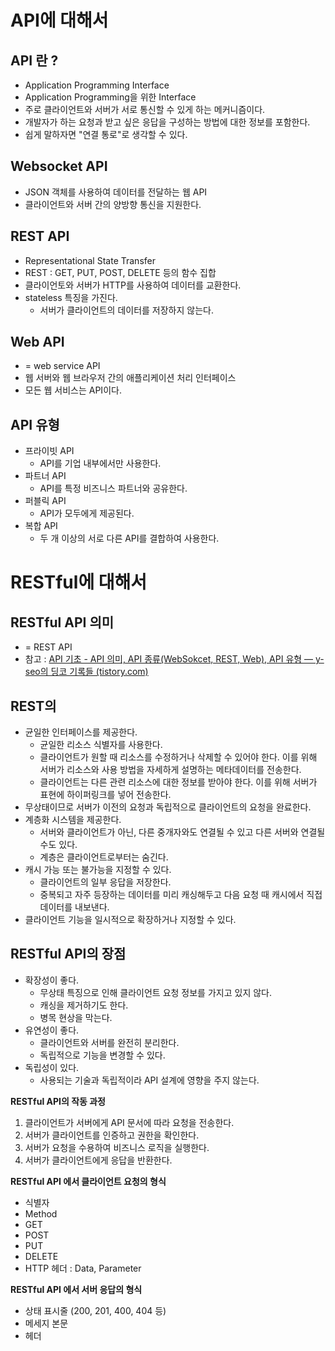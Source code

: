 
# API에 대해서

## **API 란 ?**

- Application Programming Interface
- Application Programming을 위한 Interface
- 주로 클라이언트와 서버가 서로 통신할 수 있게 하는 메커니즘이다.
- 개발자가 하는 요청과 받고 싶은 응답을 구성하는 방법에 대한 정보를 포함한다.
- 쉽게 말하자면 "연결 통로"로 생각할 수 있다.

## **Websocket API**

- JSON 객체를 사용하여 데이터를 전달하는 웹 API
- 클라이언트와 서버 간의 양방향 통신을 지원한다.

## **REST API**

- Representational State Transfer
- REST : GET, PUT, POST, DELETE 등의 함수 집합
- 클라이언토와 서버가 HTTP를 사용하여 데이터를 교환한다.
- stateless 특징을 가진다.
    - 서버가 클라이언트의 데이터를 저장하지 않는다.

## **Web API**

- = web service API
- 웹 서버와 웹 브라우저 간의 애플리케이션 처리 인터페이스
- 모든 웹 서비스는 API이다.

## **API 유형**

- 프라이빗 API
    - API를 기업 내부에서만 사용한다.
- 파트너 API
    - API를 특정 비즈니스 파트너와 공유한다.
- 퍼블릭 API
    - API가 모두에게 제공된다.
- 복합 API
    - 두 개 이상의 서로 다른 API를 결합하여 사용한다.

# RESTful에 대해서

## **RESTful API 의미**

- = REST API
- 참고 : [API 기초 - API 의미, API 종류(WebSokcet, REST, Web), API 유형 — y-seo의 딩코 기록들 (tistory.com)](https://y-seo.tistory.com/entry/API-%EA%B8%B0%EC%B4%88-API-%EC%9D%98%EB%AF%B8-API-%EC%A2%85%EB%A5%98WebSokcet-REST-Web-API-%EC%9C%A0%ED%98%95)


## **REST의**

- 균일한 인터페이스를 제공한다.
    - 균일한 리소스 식별자를 사용한다.
    - 클라이언트가 원할 때 리소스를 수정하거나 삭제할 수 있어야 한다. 이를 위해 서버가 리소스와 사용 방법을 자세하게 설명하는 메타데이터를 전송한다.
    - 클라이언트는 다른 관련 리소스에 대한 정보를 받아야 한다. 이를 위해 서버가 표현에 하이퍼링크를 넣어 전송한다.
- 무상태이므로 서버가 이전의 요청과 독립적으로 클라이언트의 요청을 완료한다.
- 계층화 시스템을 제공한다.
    - 서버와 클라이언트가 아닌, 다른 중개자와도 연결될 수 있고 다른 서버와 연결될 수도 있다.
    - 계층은 클라이언트로부터는 숨긴다.
- 캐시 가능 또는 불가능을 지정할 수 있다.
    - 클라이언트의 일부 응답을 저장한다.
    - 중복되고 자주 등장하는 데이터를 미리 캐싱해두고 다음 요청 때 캐시에서 직접 데이터를 내보낸다.
- 클라이언트 기능을 일시적으로 확장하거나 지정할 수 있다.

## **RESTful API의 장점**

- 확장성이 좋다.
    - 무상태 특징으로 인해 클라이언트 요청 정보를 가지고 있지 않다.
    - 캐싱을 제거하기도 한다.
    - 병목 현상을 막는다.
- 유연성이 좋다.
    - 클라이언트와 서버를 완전히 분리한다.
    - 독립적으로 기능을 변경할 수 있다.
- 독립성이 있다.
    - 사용되는 기술과 독립적이라 API 설계에 영향을 주지 않는다.

**RESTful API의 작동 과정**

1. 클라이언트가 서버에게 API 문서에 따라 요청을 전송한다.
2. 서버가 클라이언트를 인증하고 권한을 확인한다.
3. 서버가 요청을 수용하여 비즈니스 로직을 실행한다.
4. 서버가 클라이언트에게 응답을 반환한다.

**RESTful API 에서 클라이언트 요청의 형식**

- 식별자
- Method
- GET
- POST
- PUT
- DELETE
- HTTP 헤더 : Data, Parameter

**RESTful API 에서 서버 응답의 형식**

- 상태 표시줄 (200, 201, 400, 404 등)
- 메세지 본문
- 헤더
